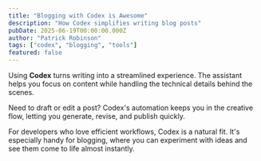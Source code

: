 ```yaml
---
title: "Blogging with Codex is Awesome"
description: "How Codex simplifies writing blog posts"
pubDate: 2025-06-19T00:00:00.000Z
author: "Patrick Robinson"
tags: ["codex", "blogging", "tools"]
featured: false
---
```


Using **Codex** turns writing into a streamlined experience. The assistant helps
you focus on content while handling the technical details behind the scenes.

Need to draft or edit a post? Codex's automation keeps you in the creative flow,
letting you generate, revise, and publish quickly.

For developers who love efficient workflows, Codex is a natural fit. It's
especially handy for blogging, where you can experiment with ideas and see
them come to life almost instantly.
